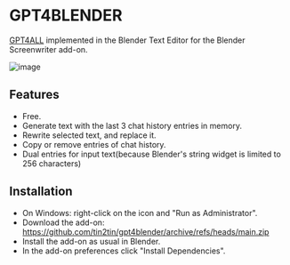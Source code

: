 # GPT4BLENDER
[GPT4ALL](https://gpt4all.io/index.html) implemented in the Blender Text Editor for the Blender Screenwriter add-on.

![image](https://github.com/tin2tin/gpt4blender/assets/1322593/8a31fd44-87b2-49c7-860a-643e9fc90cab)

## Features
- Free. 
- Generate text with the last 3 chat history entries in memory.
- Rewrite selected text, and replace it. 
- Copy or remove entries of chat history.
- Dual entries for input text(because Blender's string widget is limited to 256 characters)

## Installation 
- On Windows: right-click on the icon and "Run as Administrator".
- Download the add-on: https://github.com/tin2tin/gpt4blender/archive/refs/heads/main.zip
- Install the add-on as usual in Blender.  
- In the add-on preferences click "Install Dependencies".
